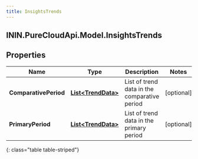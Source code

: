 ```yaml
---
title: InsightsTrends
---
```

## ININ.PureCloudApi.Model.InsightsTrends

## Properties

|Name | Type | Description | Notes|
|------------ | ------------- | ------------- | -------------|
| **ComparativePeriod** | [**List&lt;TrendData&gt;**](TrendData.html) | List of trend data in the comparative period | [optional] |
| **PrimaryPeriod** | [**List&lt;TrendData&gt;**](TrendData.html) | List of trend data in the primary period | [optional] |
{: class="table table-striped"}


